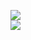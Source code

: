 [![](https://img.shields.io/badge/Made%20With-Github%20Spray-lightgrey.svg?style=for-the-badge&logo=github)](https://github.com/Annihil/github-spray#21345)  
[![](https://i.imgur.com/2DrTn0Z.gif)](https://github.com/Annihil/github-spray)